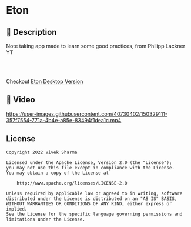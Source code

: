 # Eton

## :scroll: Description
Note taking app made to learn some good practices, from Philipp Lackner YT

<br>
<br>

Checkout [Eton Desktop Version](https://github.com/V9vek/Eton-Desktop)

## :camera_flash: Video
https://user-images.githubusercontent.com/40730402/150329111-357f7554-771a-4b4e-a85e-83494f1dea1c.mp4


## License
```
Copyright 2022 Vivek Sharma

Licensed under the Apache License, Version 2.0 (the "License");
you may not use this file except in compliance with the License.
You may obtain a copy of the License at

    http://www.apache.org/licenses/LICENSE-2.0

Unless required by applicable law or agreed to in writing, software
distributed under the License is distributed on an "AS IS" BASIS,
WITHOUT WARRANTIES OR CONDITIONS OF ANY KIND, either express or implied.
See the License for the specific language governing permissions and
limitations under the License.
```
